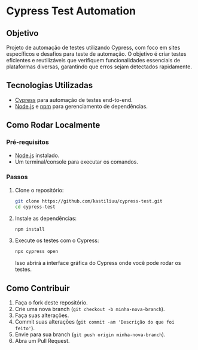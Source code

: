 # Cypress Test Automation

## Objetivo
Projeto de automação de testes utilizando Cypress, com foco em sites específicos e desafios para teste de automação. O objetivo é criar testes eficientes e reutilizáveis que verifiquem funcionalidades essenciais de plataformas diversas, garantindo que erros sejam detectados rapidamente.

## Tecnologias Utilizadas
- [Cypress](https://www.cypress.io/) para automação de testes end-to-end.
- [Node.js](https://nodejs.org/) e [npm](https://www.npmjs.com/) para gerenciamento de dependências.

## Como Rodar Localmente

### Pré-requisitos
- [Node.js](https://nodejs.org/) instalado.
- Um terminal/console para executar os comandos.

### Passos
1. Clone o repositório:
    ```bash
    git clone https://github.com/kastiliuu/cypress-test.git
    cd cypress-test
    ```
2. Instale as dependências:
    ```bash
    npm install
    ```
3. Execute os testes com o Cypress:
    ```bash
    npx cypress open
    ```
   Isso abrirá a interface gráfica do Cypress onde você pode rodar os testes.

## Como Contribuir
1. Faça o fork deste repositório.
2. Crie uma nova branch (`git checkout -b minha-nova-branch`).
3. Faça suas alterações.
4. Commit suas alterações (`git commit -am 'Descrição do que foi feito'`).
5. Envie para sua branch (`git push origin minha-nova-branch`).
6. Abra um Pull Request.
